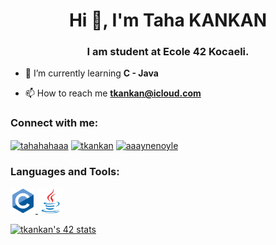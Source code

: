 <h1 align="center">Hi 👋, I'm Taha KANKAN</h1>
<h3 align="center">I am student at Ecole 42 Kocaeli.</h3>

- 🌱 I’m currently learning **C - Java**

- 📫 How to reach me **tkankan@icloud.com**

<h3 align="left">Connect with me:</h3>
<p align="left">
<a href="https://twitter.com/tahahahaaa" target="blank"><img align="center" src="https://raw.githubusercontent.com/rahuldkjain/github-profile-readme-generator/master/src/images/icons/Social/twitter.svg" alt="tahahahaaa" height="30" width="40" /></a>
<a href="https://linkedin.com/in/tkankan" target="blank"><img align="center" src="https://raw.githubusercontent.com/rahuldkjain/github-profile-readme-generator/master/src/images/icons/Social/linked-in-alt.svg" alt="tkankan" height="30" width="40" /></a>
<a href="https://instagram.com/aaaynenoyle" target="blank"><img align="center" src="https://raw.githubusercontent.com/rahuldkjain/github-profile-readme-generator/master/src/images/icons/Social/instagram.svg" alt="aaaynenoyle" height="30" width="40" /></a>
</p>

<h3 align="left">Languages and Tools:</h3>
<p align="left"> <a href="https://www.cprogramming.com/" target="_blank" rel="noreferrer"> <img src="https://raw.githubusercontent.com/devicons/devicon/master/icons/c/c-original.svg" alt="c" width="40" height="40"/> </a> <a href="https://www.java.com" target="_blank" rel="noreferrer"> <img src="https://raw.githubusercontent.com/devicons/devicon/master/icons/java/java-original.svg" alt="java" width="40" height="40"/> </a> </p>

<a href="https://profile.intra.42.fr/users/tkankan"><img width="48%" src="https://badge42.vercel.app/api/v2/cl1lkdqj3000609l1klzziqu1/stats?cursusId=21&coalitionId=undefined" alt="tkankan's 42 stats"/></a>
